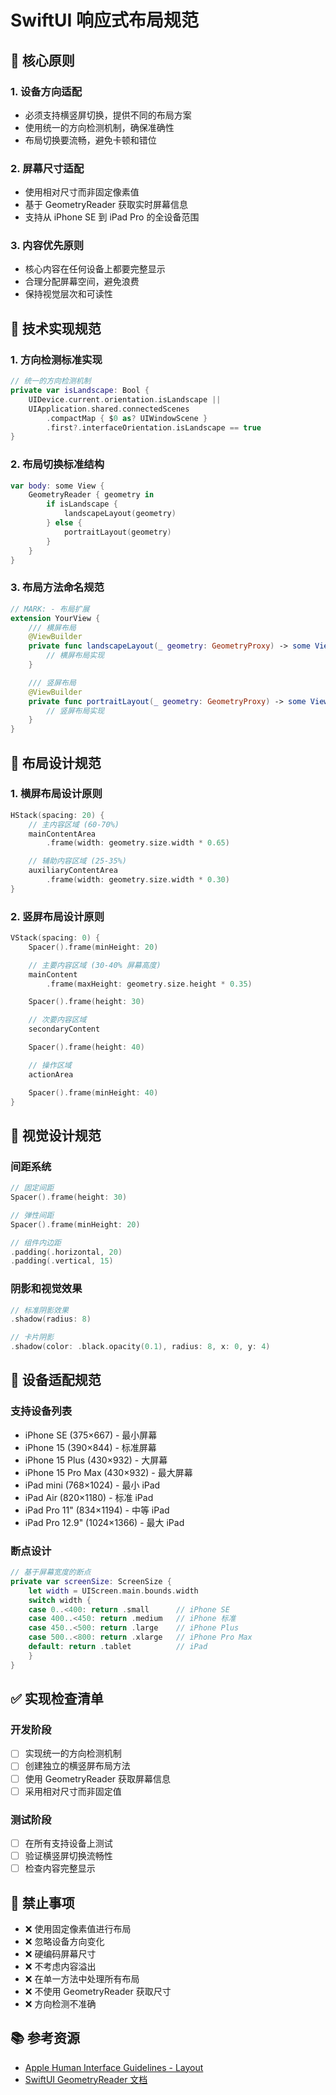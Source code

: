 # SwiftUI 响应式布局规范

## 🎯 核心原则

### 1. 设备方向适配
- 必须支持横竖屏切换，提供不同的布局方案
- 使用统一的方向检测机制，确保准确性
- 布局切换要流畅，避免卡顿和错位

### 2. 屏幕尺寸适配
- 使用相对尺寸而非固定像素值
- 基于 GeometryReader 获取实时屏幕信息
- 支持从 iPhone SE 到 iPad Pro 的全设备范围

### 3. 内容优先原则
- 核心内容在任何设备上都要完整显示
- 合理分配屏幕空间，避免浪费
- 保持视觉层次和可读性

## 🔧 技术实现规范

### 1. 方向检测标准实现

```swift
// 统一的方向检测机制
private var isLandscape: Bool {
    UIDevice.current.orientation.isLandscape ||
    UIApplication.shared.connectedScenes
        .compactMap { $0 as? UIWindowScene }
        .first?.interfaceOrientation.isLandscape == true
}
```

### 2. 布局切换标准结构

```swift
var body: some View {
    GeometryReader { geometry in
        if isLandscape {
            landscapeLayout(geometry)
        } else {
            portraitLayout(geometry)
        }
    }
}
```

### 3. 布局方法命名规范

```swift
// MARK: - 布局扩展
extension YourView {
    /// 横屏布局
    @ViewBuilder
    private func landscapeLayout(_ geometry: GeometryProxy) -> some View {
        // 横屏布局实现
    }

    /// 竖屏布局
    @ViewBuilder
    private func portraitLayout(_ geometry: GeometryProxy) -> some View {
        // 竖屏布局实现
    }
}
```

## 📐 布局设计规范

### 1. 横屏布局设计原则

```swift
HStack(spacing: 20) {
    // 主内容区域 (60-70%)
    mainContentArea
        .frame(width: geometry.size.width * 0.65)

    // 辅助内容区域 (25-35%)
    auxiliaryContentArea
        .frame(width: geometry.size.width * 0.30)
}
```

### 2. 竖屏布局设计原则

```swift
VStack(spacing: 0) {
    Spacer().frame(minHeight: 20)

    // 主要内容区域 (30-40% 屏幕高度)
    mainContent
        .frame(maxHeight: geometry.size.height * 0.35)

    Spacer().frame(height: 30)

    // 次要内容区域
    secondaryContent

    Spacer().frame(height: 40)

    // 操作区域
    actionArea

    Spacer().frame(minHeight: 40)
}
```

## 🎨 视觉设计规范

### 间距系统
```swift
// 固定间距
Spacer().frame(height: 30)

// 弹性间距
Spacer().frame(minHeight: 20)

// 组件内边距
.padding(.horizontal, 20)
.padding(.vertical, 15)
```

### 阴影和视觉效果
```swift
// 标准阴影效果
.shadow(radius: 8)

// 卡片阴影
.shadow(color: .black.opacity(0.1), radius: 8, x: 0, y: 4)
```

## 📱 设备适配规范

### 支持设备列表
- iPhone SE (375×667) - 最小屏幕
- iPhone 15 (390×844) - 标准屏幕
- iPhone 15 Plus (430×932) - 大屏幕
- iPhone 15 Pro Max (430×932) - 最大屏幕
- iPad mini (768×1024) - 最小 iPad
- iPad Air (820×1180) - 标准 iPad
- iPad Pro 11" (834×1194) - 中等 iPad
- iPad Pro 12.9" (1024×1366) - 最大 iPad

### 断点设计
```swift
// 基于屏幕宽度的断点
private var screenSize: ScreenSize {
    let width = UIScreen.main.bounds.width
    switch width {
    case 0..<400: return .small      // iPhone SE
    case 400..<450: return .medium   // iPhone 标准
    case 450..<500: return .large    // iPhone Plus
    case 500..<800: return .xlarge   // iPhone Pro Max
    default: return .tablet          // iPad
    }
}
```

## ✅ 实现检查清单

### 开发阶段
- [ ] 实现统一的方向检测机制
- [ ] 创建独立的横竖屏布局方法
- [ ] 使用 GeometryReader 获取屏幕信息
- [ ] 采用相对尺寸而非固定值

### 测试阶段
- [ ] 在所有支持设备上测试
- [ ] 验证横竖屏切换流畅性
- [ ] 检查内容完整显示

## 🚫 禁止事项

- ❌ 使用固定像素值进行布局
- ❌ 忽略设备方向变化
- ❌ 硬编码屏幕尺寸
- ❌ 不考虑内容溢出
- ❌ 在单一方法中处理所有布局
- ❌ 不使用 GeometryReader 获取尺寸
- ❌ 方向检测不准确

## 📚 参考资源

- [Apple Human Interface Guidelines - Layout](https://developer.apple.com/design/human-interface-guidelines/layout)
- [SwiftUI GeometryReader 文档](https://developer.apple.com/documentation/swiftui/geometryreader)
```
